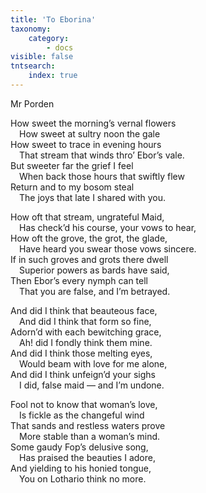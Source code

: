 ```yaml
---
title: 'To Eborina'
taxonomy:
    category:
        - docs
visible: false
tntsearch:
    index: true
---
```


<div class="author">Mr Porden</div>

How sweet the morning’s vernal flowers  
&emsp;How sweet at sultry noon the gale  
How sweet to trace in evening hours  
&emsp;That stream that winds thro’ Ebor’s vale.  
But sweeter far the grief I feel  
&emsp;When back those hours that swiftly flew  
Return and to my bosom steal  
&emsp;The joys that late I shared with you.

How oft that stream, ungrateful Maid,  
&emsp;Has check’d his course, your vows to hear,  
How oft the grove, the grot, the glade,  
&emsp;Have heard you swear those vows sincere.  
If in such groves and grots there dwell  
&emsp;Superior powers as bards have said,  
Then Ebor’s every nymph can tell  
&emsp;That you are false, and I’m betrayed.

And did I think that beauteous face,  
&emsp;And did I think that form so fine,  
Adorn’d with each bewitching grace,  
&emsp;Ah! did I fondly think them mine.  
And did I think those melting eyes,  
&emsp;Would beam with love for me alone,  
And did I think unfeign’d your sighs  
&emsp;I did, false maid — and I’m undone.

Fool not to know that woman’s love,  
&emsp;Is fickle as the changeful wind  
That sands and restless waters prove  
&emsp;More stable than a woman’s mind.  
Some gaudy Fop’s delusive song,  
&emsp;Has praised the <span data-tippy="charms I praised before" class="green">beauties I adore</span>,  
And yielding to his honied tongue,  
&emsp;You on Lothario think no more.